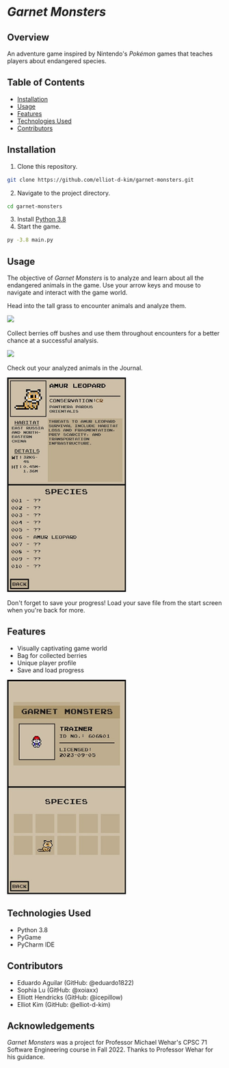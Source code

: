 # _Garnet Monsters_

## Overview

An adventure game inspired by Nintendo's _Pok&eacute;mon_ games that teaches players about endangered species.

## Table of Contents

- [Installation](#installation)
- [Usage](#usage)
- [Features](#features)
- [Technologies Used](#technologies-used)
- [Contributors](#contributors)

## Installation

1. Clone this repository.
```bash
git clone https://github.com/elliot-d-kim/garnet-monsters.git
```
2. Navigate to the project directory.
```bash
cd garnet-monsters
```
3. Install [Python 3.8](https://www.python.org/downloads/release/python-3810/)
4. Start the game.
```bash
py -3.8 main.py
```

## Usage

The objective of _Garnet Monsters_ is to analyze and learn about all the endangered animals in the game. Use your arrow keys and mouse to navigate and interact with the game world. 

Head into the tall grass to encounter animals and analyze them.

<img src="https://github.com/elliot-d-kim/garnet-monsters/blob/main/README-resources/Animal-encounter.gif" height="500" />

Collect berries off bushes and use them throughout encounters for a better chance at a successful analysis.   

<img src="https://github.com/elliot-d-kim/garnet-monsters/blob/main/README-resources/Pick-berries-2.gif" width="278" />

Check out your analyzed animals in the Journal.

<img src="https://github.com/elliot-d-kim/garnet-monsters/blob/main/README-resources/Journal-entry.jpeg" height="500" />

Don't forget to save your progress! Load your save file from the start screen when you're back for more.


## Features

- Visually captivating game world
- Bag for collected berries
- Unique player profile
- Save and load progress

<img src="https://github.com/elliot-d-kim/garnet-monsters/blob/main/README-resources/Player-profile.jpeg" height="500" />


## Technologies Used

- Python 3.8
- PyGame
- PyCharm IDE


## Contributors

- Eduardo Aguilar (GitHub: @eduardo1822)
- Sophia Lu (GitHub: @xoiaxx)
- Elliott Hendricks (GitHub: @icepillow)
- Elliot Kim (GitHub: @elliot-d-kim)

## Acknowledgements

_Garnet Monsters_ was a project for Professor Michael Wehar's CPSC 71 Software Engineering course in Fall 2022. Thanks to Professor Wehar for his guidance.
